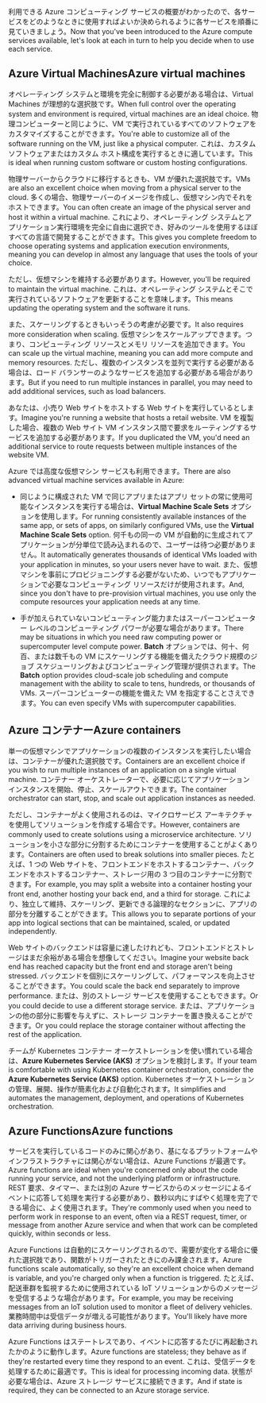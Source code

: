 <span data-ttu-id="7b3f1-101">利用できる Azure コンピューティング サービスの概要がわかったので、各サービスをどのようなときに使用すればよいか決められるように各サービスを順番に見ていきましょう。</span><span class="sxs-lookup"><span data-stu-id="7b3f1-101">Now that you've been introduced to the Azure compute services available, let's look at each in turn to help you decide when to use each service.</span></span>

## <a name="azure-virtual-machines"></a><span data-ttu-id="7b3f1-102">Azure Virtual Machines</span><span class="sxs-lookup"><span data-stu-id="7b3f1-102">Azure virtual machines</span></span>

<span data-ttu-id="7b3f1-103">オペレーティング システムと環境を完全に制御する必要がある場合は、Virtual Machines が理想的な選択肢です。</span><span class="sxs-lookup"><span data-stu-id="7b3f1-103">When full control over the operating system and environment is required, virtual machines are an ideal choice.</span></span> <span data-ttu-id="7b3f1-104">物理コンピューターと同じように、VM で実行されているすべてのソフトウェアをカスタマイズすることができます。</span><span class="sxs-lookup"><span data-stu-id="7b3f1-104">You're able to customize all of the software running on the VM, just like a physical computer.</span></span> <span data-ttu-id="7b3f1-105">これは、カスタム ソフトウェアまたはカスタム ホスト構成を実行するときに適しています。</span><span class="sxs-lookup"><span data-stu-id="7b3f1-105">This is ideal when running custom software or custom hosting configurations.</span></span>

<span data-ttu-id="7b3f1-106">物理サーバーからクラウドに移行するときも、VM が優れた選択肢です。</span><span class="sxs-lookup"><span data-stu-id="7b3f1-106">VMs are also an excellent choice when moving from a physical server to the cloud.</span></span> <span data-ttu-id="7b3f1-107">多くの場合、物理サーバーのイメージを作成し、仮想マシン内でそれをホストできます。</span><span class="sxs-lookup"><span data-stu-id="7b3f1-107">You can often create an image of the physical server and host it within a virtual machine.</span></span> <span data-ttu-id="7b3f1-108">これにより、オペレーティング システムとアプリケーション実行環境を完全に自由に選択でき、好みのツールを使用するほぼすべての言語で開発することができます。</span><span class="sxs-lookup"><span data-stu-id="7b3f1-108">This gives you complete freedom to choose operating systems and application execution environments, meaning you can develop in almost any language that uses the tools of your choice.</span></span>

<span data-ttu-id="7b3f1-109">ただし、仮想マシンを維持する必要があります。</span><span class="sxs-lookup"><span data-stu-id="7b3f1-109">However, you'll be required to maintain the virtual machine.</span></span> <span data-ttu-id="7b3f1-110">これは、オペレーティング システムとそこで実行されているソフトウェアを更新することを意味します。</span><span class="sxs-lookup"><span data-stu-id="7b3f1-110">This means updating the operating system and the software it runs.</span></span> 

<span data-ttu-id="7b3f1-111">また、スケーリングするときもいっそうの考慮が必要です。</span><span class="sxs-lookup"><span data-stu-id="7b3f1-111">It also requires more consideration when scaling.</span></span> <span data-ttu-id="7b3f1-112">仮想マシンをスケールアップできます。つまり、コンピューティング リソースとメモリ リソースを追加できます。</span><span class="sxs-lookup"><span data-stu-id="7b3f1-112">You can scale up the virtual machine, meaning you can add more compute and memory resources.</span></span> <span data-ttu-id="7b3f1-113">ただし、複数のインスタンスを並列で実行する必要がある場合は、ロード バランサーのようなサービスを追加する必要がある場合があります。</span><span class="sxs-lookup"><span data-stu-id="7b3f1-113">But if you need to run multiple instances in parallel, you may need to add additional services, such as load balancers.</span></span>

<span data-ttu-id="7b3f1-114">あなたは、小売り Web サイトをホストする Web サイトを実行しているとします。</span><span class="sxs-lookup"><span data-stu-id="7b3f1-114">Imagine you're running a website that hosts a retail website.</span></span> <span data-ttu-id="7b3f1-115">VM を複製した場合、複数の Web サイト VM インスタンス間で要求をルーティングするサービスを追加する必要があります。</span><span class="sxs-lookup"><span data-stu-id="7b3f1-115">If you duplicated the VM, you'd need an additional service to route requests between multiple instances of the website VM.</span></span>

<span data-ttu-id="7b3f1-116">Azure では高度な仮想マシン サービスも利用できます。</span><span class="sxs-lookup"><span data-stu-id="7b3f1-116">There are also advanced virtual machine services available in Azure:</span></span>

- <span data-ttu-id="7b3f1-117">同じように構成された VM で同じアプリまたはアプリ セットの常に使用可能なインスタンスを実行する場合は、**Virtual Machine Scale Sets** オプションを使用します。</span><span class="sxs-lookup"><span data-stu-id="7b3f1-117">For running consistently available instances of the same app, or sets of apps, on similarly configured VMs, use the **Virtual Machine Scale Sets** option.</span></span> <span data-ttu-id="7b3f1-118">何千もの同一の VM が自動的に生成されてアプリケーションが分単位で読み込まれるので、ユーザーは待つ必要がありません。</span><span class="sxs-lookup"><span data-stu-id="7b3f1-118">It automatically generates thousands of identical VMs loaded with your application in minutes, so your users never have to wait.</span></span> <span data-ttu-id="7b3f1-119">また、仮想マシンを事前にプロビジョニングする必要がないため、いつでもアプリケーションで必要なコンピューティング リソースだけが使用されます。</span><span class="sxs-lookup"><span data-stu-id="7b3f1-119">And, since you don't have to pre-provision virtual machines, you use only the compute resources your application needs at any time.</span></span>

- <span data-ttu-id="7b3f1-120">手が加えられていないコンピューティング能力またはスーパーコンピューター レベルのコンピューティング パワーが必要な場合があります。</span><span class="sxs-lookup"><span data-stu-id="7b3f1-120">There may be situations in which you need raw computing power or supercomputer level compute power.</span></span> <span data-ttu-id="7b3f1-121">**Batch** オプションでは、何十、何百、または数千もの VM にスケーリングする機能を備えたクラウド規模のジョブ スケジューリングおよびコンピューティング管理が提供されます。</span><span class="sxs-lookup"><span data-stu-id="7b3f1-121">The **Batch** option provides cloud-scale job scheduling and compute management with the ability to scale to tens, hundreds, or thousands of VMs.</span></span> <span data-ttu-id="7b3f1-122">スーパーコンピューターの機能を備えた VM を指定することさえできます。</span><span class="sxs-lookup"><span data-stu-id="7b3f1-122">You can even specify VMs with supercomputer capabilities.</span></span>

## <a name="azure-containers"></a><span data-ttu-id="7b3f1-123">Azure コンテナー</span><span class="sxs-lookup"><span data-stu-id="7b3f1-123">Azure containers</span></span>

<span data-ttu-id="7b3f1-124">単一の仮想マシンでアプリケーションの複数のインスタンスを実行したい場合は、コンテナーが優れた選択肢です。</span><span class="sxs-lookup"><span data-stu-id="7b3f1-124">Containers are an excellent choice if you wish to run multiple instances of an application on a single virtual machine.</span></span> <span data-ttu-id="7b3f1-125">コンテナー オーケストレーターで、必要に応じてアプリケーション インスタンスを開始、停止、スケールアウトできます。</span><span class="sxs-lookup"><span data-stu-id="7b3f1-125">The container orchestrator can start, stop, and scale out application instances as needed.</span></span>

<span data-ttu-id="7b3f1-126">ただし、コンテナーがよく使用されるのは、マイクロサービス アーキテクチャを使用してソリューションを作成する場合です。</span><span class="sxs-lookup"><span data-stu-id="7b3f1-126">However, containers are commonly used to create solutions using a microservice architecture.</span></span> <span data-ttu-id="7b3f1-127">ソリューションを小さな部分に分割するためにコンテナーを使用することがよくあります。</span><span class="sxs-lookup"><span data-stu-id="7b3f1-127">Containers are often used to break solutions into smaller pieces.</span></span> <span data-ttu-id="7b3f1-128">たとえば、1 つの Web サイトを、フロントエンドをホストするコンテナー、バックエンドをホストするコンテナー、ストレージ用の 3 つ目のコンテナーに分割できます。</span><span class="sxs-lookup"><span data-stu-id="7b3f1-128">For example, you may split a website into a container hosting your front end, another hosting your back end, and a third for storage.</span></span> <span data-ttu-id="7b3f1-129">これにより、独立して維持、スケーリング、更新できる論理的なセクションに、アプリの部分を分離することができます。</span><span class="sxs-lookup"><span data-stu-id="7b3f1-129">This allows you to separate portions of your app into logical sections that can be maintained, scaled, or updated independently.</span></span>

<span data-ttu-id="7b3f1-130">Web サイトのバックエンドは容量に達したけれども、フロントエンドとストレージはまだ余裕がある場合を想像してください。</span><span class="sxs-lookup"><span data-stu-id="7b3f1-130">Imagine your website back end has reached capacity but the front end and storage aren't being stressed.</span></span> <span data-ttu-id="7b3f1-131">バックエンドを個別にスケーリングして、パフォーマンスを向上させることができます。</span><span class="sxs-lookup"><span data-stu-id="7b3f1-131">You could scale the back end separately to improve performance.</span></span> <span data-ttu-id="7b3f1-132">または、別のストレージ サービスを使用することもできます。</span><span class="sxs-lookup"><span data-stu-id="7b3f1-132">Or you could decide to use a different storage service.</span></span> <span data-ttu-id="7b3f1-133">または、アプリケーションの他の部分に影響を与えずに、ストレージ コンテナーを置き換えることができます。</span><span class="sxs-lookup"><span data-stu-id="7b3f1-133">Or you could replace the storage container without affecting the rest of the application.</span></span>

 <span data-ttu-id="7b3f1-134">チームが Kubernetes コンテナー オーケストレーションを使い慣れている場合は、**Azure Kubernetes Service (AKS)** オプションを検討します。</span><span class="sxs-lookup"><span data-stu-id="7b3f1-134">If your team is comfortable with using Kubernetes container orchestration, consider the **Azure Kubernetes Service (AKS)** option.</span></span> <span data-ttu-id="7b3f1-135">Kubernetes オーケストレーションの管理、展開、操作が簡素化および自動化されます。</span><span class="sxs-lookup"><span data-stu-id="7b3f1-135">It simplifies and automates the management, deployment, and operations of Kubernetes orchestration.</span></span>

## <a name="azure-functions"></a><span data-ttu-id="7b3f1-136">Azure Functions</span><span class="sxs-lookup"><span data-stu-id="7b3f1-136">Azure functions</span></span>

<span data-ttu-id="7b3f1-137">サービスを実行しているコードのみに関心があり、基になるプラットフォームやインフラストラクチャには関心がない場合は、Azure Functions が最適です。</span><span class="sxs-lookup"><span data-stu-id="7b3f1-137">Azure functions are ideal when you're concerned only about the code running your service, and not the underlying platform or infrastructure.</span></span> <span data-ttu-id="7b3f1-138">REST 要求、タイマー、または別の Azure サービスからのメッセージによるイベントに応答して処理を実行する必要があり、数秒以内にすばやく処理を完了できる場合に、よく使用されます。</span><span class="sxs-lookup"><span data-stu-id="7b3f1-138">They're commonly used when you need to perform work in response to an event, often via a REST request, timer, or message from another Azure service and when that work can be completed quickly, within seconds or less.</span></span>

<span data-ttu-id="7b3f1-139">Azure Functions は自動的にスケーリングされるので、需要が変化する場合に優れた選択肢であり、関数がトリガーされたときにのみ課金されます。</span><span class="sxs-lookup"><span data-stu-id="7b3f1-139">Azure functions scale automatically, so they're an excellent choice when demand is variable, and you're charged only when a function is triggered.</span></span> <span data-ttu-id="7b3f1-140">たとえば、配送車群を監視するために使用されている IoT ソリューションからのメッセージを受信するような場合があります。</span><span class="sxs-lookup"><span data-stu-id="7b3f1-140">For example, you may be receiving messages from an IoT solution used to monitor a fleet of delivery vehicles.</span></span> <span data-ttu-id="7b3f1-141">業務時間中は受信データが増える可能性があります。</span><span class="sxs-lookup"><span data-stu-id="7b3f1-141">You'll likely have more data arriving during business hours.</span></span>

<span data-ttu-id="7b3f1-142">Azure Functions はステートレスであり、イベントに応答するたびに再起動されたかのように動作します。</span><span class="sxs-lookup"><span data-stu-id="7b3f1-142">Azure functions are stateless; they behave as if they're restarted every time they respond to an event.</span></span> <span data-ttu-id="7b3f1-143">これは、受信データを処理するために最適です。</span><span class="sxs-lookup"><span data-stu-id="7b3f1-143">This is ideal for processing incoming data.</span></span> <span data-ttu-id="7b3f1-144">状態が必要な場合は、Azure ストレージ サービスに接続できます。</span><span class="sxs-lookup"><span data-stu-id="7b3f1-144">And if state is required, they can be connected to an Azure storage service.</span></span>
